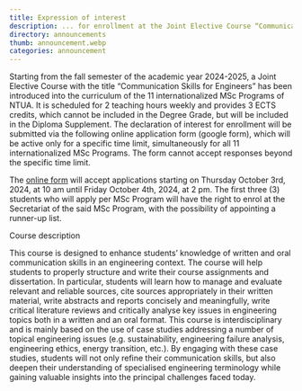 ```yaml
---
title: Expression of interest
description: ... for enrollment at the Joint Elective Course “Communication Skills for Engineers”
directory: announcements
thumb: announcement.webp
categories: announcement
---
```


Starting from the fall semester of the academic year 2024-2025, a Joint Elective Course with the title “Communication Skills for Engineers” has been introduced into the curriculum of the 11 internationalized MSc Programs of NTUA. It is scheduled for 2 teaching hours weekly and provides 3 ECTS credits, which cannot be included in the Degree Grade, but will be included in the Diploma Supplement.
The declaration of interest for enrollment will be submitted via the following online application form (google form), which will be active only for a specific time limit, simultaneously for all 11 internationalized MSc Programs. Τhe form cannot accept responses beyond the specific time limit.

The <a href="https://forms.gle/XNaV9tYBRoYqyJcW8">online form</a> will accept applications starting on Thursday October 3rd, 2024, at 10 am until Friday October 4th, 2024, at 2 pm. The first three (3) students who will apply per MSc Program will have the right to enrol at the Secretariat of the said MSc Program, with the possibility of appointing a runner-up list.

Course description

This course is designed to enhance students’ knowledge of written and oral communication skills in an engineering context. The course will help students to properly structure and write their course assignments and dissertation. In particular, students will learn how to manage and evaluate relevant and reliable sources, cite sources appropriately in their written material, write abstracts and reports concisely and meaningfully, write critical literature reviews and critically analyse key issues in engineering topics both in a written and an oral format. This course is interdisciplinary and is mainly based on the use of case studies addressing a number of topical engineering issues (e.g. sustainability, engineering failure analysis, engineering ethics, energy transition, etc.). By engaging with these case studies, students will not only refine their communication skills, but also deepen their understanding of specialised engineering terminology while gaining valuable insights into the principal challenges faced today.  


